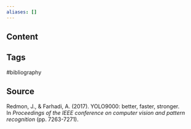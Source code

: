```yaml
---
aliases: []
---
```

## Content

## Tags
#bibliography 

## Source
Redmon, J., & Farhadi, A. (2017). YOLO9000: better, faster, stronger. In _Proceedings of the IEEE conference on computer vision and pattern recognition_ (pp. 7263-7271).
